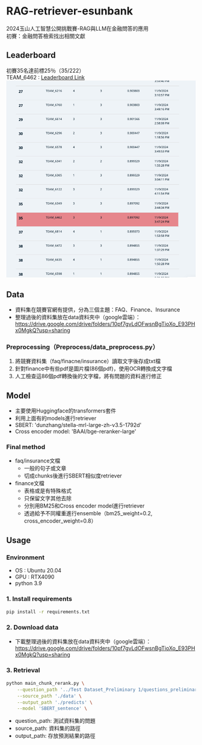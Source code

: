 # RAG-retriever-esunbank
2024玉山人工智慧公開挑戰賽-RAG與LLM在金融問答的應用  
初賽：金融問答檢索找出相關文獻

## Leaderboard
初賽35名達前標25％（35/222）  
TEAM_6462 : 
[Leaderboard Link](https://tbrain.trendmicro.com.tw/Competitions/Details/37)  
![image](https://github.com/stevenlinlinlin/RAG-retriever-esunbank/blob/main/pictures/Leaderboard.png)

## Data
- 資料集在競賽官網有提供，分為三個主題：FAQ、Finance、Insurance
- 整理過後的資料集放在data資料夾中（google雲端）：https://drive.google.com/drive/folders/10pf7gvLdOFwsnBgTioXo_E93PHx0MgkQ?usp=sharing
### Preprocessing（Preprocess/data_preprocess.py）
1. 將競賽資料集（faq/finacne/insurance）讀取文字後存成txt檔
2. 針對finance中有些pdf是圖片檔(86個pdf)，使用OCR轉換成文字檔
3. 人工檢查這86個pdf轉換後的文字檔，將有問題的資料進行修正

## Model
- 主要使用Huggingface的transformers套件
- 利用上面有的models進行retriever
- SBERT: 'dunzhang/stella-mrl-large-zh-v3.5-1792d'
- Cross encoder model: 'BAAI/bge-reranker-large'
### Final method
- faq/insurance文檔
    - 一般的句子或文章
    - 切成chunks後進行SBERT相似度retriever
-  finance文檔
    - 表格或是有特殊格式
    - 只保留文字其他去除
    - 分別用BM25和Cross encoder model進行retriever
    - 透過給予不同權重進行ensemble（bm25_weight=0.2, cross_encoder_weight=0.8）

## Usage
### Environment
- OS : Ubuntu 20.04
- GPU : RTX4090
- python 3.9

### 1. Install requirements
```bash
pip install -r requirements.txt
```

### 2. Download data
- 下載整理過後的資料集放在data資料夾中（google雲端）：https://drive.google.com/drive/folders/10pf7gvLdOFwsnBgTioXo_E93PHx0MgkQ?usp=sharing

### 3. Retrieval
```bash
python main_chunk_rerank.py \
    --question_path '../Test Dataset_Preliminary 1/questions_preliminary.json' \
    --source_path './data' \
    --output_path './predicts' \
    --model 'SBERT_sentence' \
```
- question_path: 測試資料集的問題
- source_path: 資料集的路徑
- output_path: 存放預測結果的路徑
